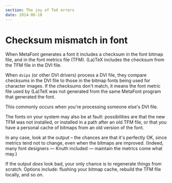 ```yaml
---
section: The joy of TeX errors
date: 2014-06-10
---
```

# Checksum mismatch in font

When MetaFont generates a font it includes a checksum in the font bitmap
file, and in the font metrics file (TFM).  (La)TeX includes
the checksum from the TFM file in the DVI file.

When `dvips` (or other DVI drivers) process a
DVI file, they compare checksums in the DVI file to
those in the bitmap fonts being used for character images.  If the
checksums don't match, it means the font metric file used by (La)TeX
was not generated from the same MetaFont program that generated the
font.

This commonly occurs when you're processing someone else's DVI
file.

The fonts on your system may also be at fault: possibilities are that
the new TFM was not installed, or installed in a path after an
old TFM file, or that you have a personal cache of bitmaps from
an old version of the font.

In any case, look at the output &ndash; the chances are that it's perfectly
OK, since metrics tend not to change, even when the bitmaps are
improved.  (Indeed, many font designers&nbsp;&mdash; Knuth included&nbsp;&mdash;
maintain the metrics come what may.)

If the output _does_ look bad, your only chance is to regenerate
things from scratch.  Options include: flushing your bitmap cache,
rebuild the TFM file locally, and so on.

